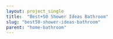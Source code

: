 ```yaml
---
layout: project_single
title:  "Best+50 Shower Ideas Bathroom"
slug: "best50-shower-ideas-bathroom"
parent: "home-bathroom"
---
```

 